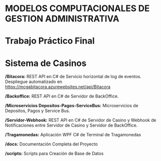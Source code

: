 # MODELOS COMPUTACIONALES DE GESTION ADMINISTRATIVA
# Trabajo Práctico Final
# Sistema de Casinos

**/Bitacora:** REST API en C# de Servicio horizontal de log de eventos.
Despliegue automatizado en https://mcgabitacora.azurewebsites.net/api/Bitacora

**/Backoffice:** REST API en C# de Servidor de BackOffice.

**/Microservicios Depositos-Pagos-ServiceBus:** Microservicios de Depositos, Pagos y Service Bus.

**/Servidor-Webhook:** REST API en C# de Servidor de Casino y Webhook de Notificaciones entre Servidor de Casino y Servidor de BackOffice.

**/Tragamonedas:** Aplicación WPF C# de Terminal de Tragamonedas

**/docs:** Documentación Completa del Proyecto

**/scripts:** Scripts para Creación de Base de Datos

